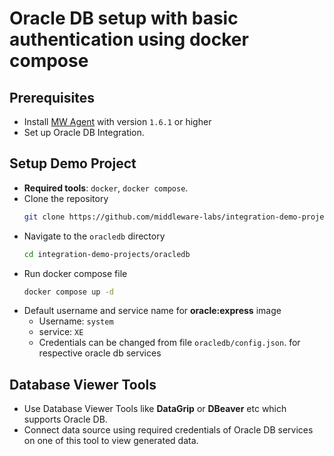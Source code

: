 # Oracle DB setup with basic authentication using docker compose

## Prerequisites
- Install [MW Agent](https://app.middleware.io/installation#infrastructures/ubuntu) with version `1.6.1` or higher
- Set up Oracle DB Integration.

## Setup Demo Project
- **Required tools**: `docker`, `docker compose`.
- Clone the repository
  ```bash
  git clone https://github.com/middleware-labs/integration-demo-projects.git
  ```
- Navigate to the `oracledb` directory
  ```bash
  cd integration-demo-projects/oracledb
  ```
- Run docker compose file
  ```bash
  docker compose up -d
  
- Default username and service name for **oracle:express** image
  - Username: `system`
  - service: `XE`
  - Credentials can be changed from file `oracledb/config.json`. for respective oracle db services

## Database Viewer Tools

- Use Database Viewer Tools like **DataGrip** or **DBeaver** etc which supports Oracle DB.
- Connect data source using required credentials of Oracle DB services on one of this tool to view generated data.